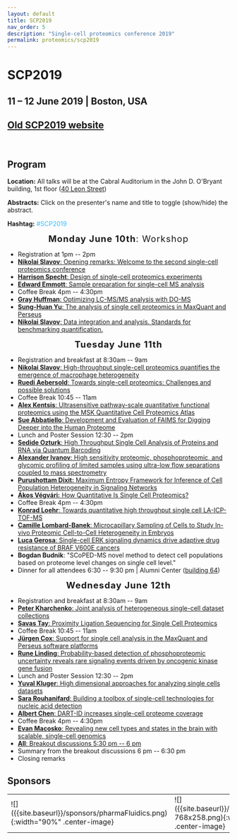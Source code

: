 ```yaml
---
layout: default
title: SCP2019
nav_order: 5
description: "Single-cell proteomics conference 2019"
permalink: proteomics/scp2019
---
```


# SCP2019
## 11 – 12 June 2019 | Boston, USA

##  [Old SCP2019 website](https://web.northeastern.edu/scp2019/)

&nbsp;

## Program


<script language="javascript" type="text/javascript" src="https://web.northeastern.edu/slavovlab/bin/toggle.js"></script>
<strong>Location:</strong> All talks will be at the Cabral Auditorium in the John D. O'Bryant building, 1st floor (<a href="https://www.northeastern.edu/campusmap/printable/campusmap15.pdf">40 Leon Street</a>)

<strong>Abstracts:</strong> Click on the presenter's name and title to toggle (show/hide) the abstract.

<strong>Hashtag:</strong> <font color="#33BBFF">#SCP2019</font>

<!-- -->
<!-- -->
<!-- -->
<div style="font-size: 20px; letter-spacing: 1.2px; text-align: center;"><strong>Monday June 10th</strong>: Workshop</div>
<ul>
 	<li>Registration at 1pm -- 2pm</li>
 	<li><a href="javascript:toggle('Slavov-1')"><strong>Nikolai Slavov</strong>: Opening remarks: Welcome to the second single-cell proteomics conference</a>
<div id="Slavov-1" style="display:none">
Welcome to the second single-cell proteomics conference</div></li>
 	<li><a href="javascript:toggle('Specht')"><strong>Harrison Specht</strong>: Design of single-cell proteomics experiments</a>
<div id="Specht" style="display:none">
<strong>Specht H, Emmott E, Koller T., and Slavov N.</strong>
We will discuss how to design SCoPE2 (Single-Cell ProteOmics by Mass Spectrometry 2) experiments such that data quality can be rigorously assessed and experimental failure can be specifically diagnosed. This includes built-in quality control metrics for establishing background noise, evaluating measurement consistency, randomizing samples, and benchmarking quantification by using fluorescent proteins or bulk proteomics measurements.

</div></li>
 	<li><a href="javascript:toggle('Emmott')"><strong>Edward Emmott</strong>: Sample preparation for single-cell MS analysis</a>
<div id="Emmott" style="display:none">
<strong>Specht H, Emmott E, Koller T, and Slavov N.</strong>
A major limitation to applying quantitative LC-MS/MS proteomics to small samples, such as single cells, are the losses incurred during sample cleanup. We discuss our revised SCoPE2 pipeline for processing single-cell samples, building on the SCoPE-MS method using mPOP lysis (Specht et al. 2018, bioRxiv). This involves using only mass spectrometry-compatible reagents, as well as a move to freeze-heat lysis of samples. This removes the need for sample cleanup and permits automation and higher throughput sample processing. We will explain how proceed from FACS-sorted single cells in multi-well plates to semi-automated SCoPE2 sample preparation.

</div></li>
 	<li>Coffee Break 4pm -- 4:30pm</li>
 	<li><a href="javascript:toggle('Huffman')"><strong>Gray Huffman</strong>: Optimizing LC-MS/MS analysis with DO-MS</a>
<div id="Huffman" style="display:none">
<strong>Gray Huffman, Harrison Specht, Albert Chen, Nikolai Slavov</strong>
We will discuss experimental and computational methods for optimizing single-cell mass-spec analysis. The emphasis will be on methods to establish the optimal settings for any specific experiment rather than on reporting a set of settings optimal for all cases.

On the experimental side, we will discuss experimental standards (samples) and methods that we use to maintain and evaluate nLC cleanliness and performance. On the computational side, we will describe how we use DO-MS to optimize our methods.

The performance of ultrasensitive LC-MS/MS methods, such as Single-Cell Proteomics by Mass Spectrometry (SCoPE-MS), depends on multiple interdependent parameters. This interdependence makes it challenging to specifically pinpoint bottlenecks in the LC-MS/MS methods and approaches for resolving them. For example, low signal at MS2 level can be due to poor LC separation, ionization, apex targeting, ion transfer, or ion detection. We sought to specifically diagnose such bottlenecks by interactively visualizing data from all levels of bottom-up LC-MS/MS analysis. Many search engines, such as MaxQuant, already provide such data, and we developed an open source platform for their interactive visualization and analysis: Data-driven Optimization of MS (DO-MS). We found that in many cases DO-MS not only specifically diagnosed bottlenecks but also enabled us to rationally optimize them. For example, we used DO-MS to diagnose poor sampling of the elution peak apex and to optimize it, which increased the efficiency of delivering ions for MS2 analysis by 370 %. DO-MS is easy to install and use, and its GUI allows for interactive data subsetting and high-quality figure generation. The modular design of DO-MS facilitates customization and expansion. DO-MS is available for download from GitHub: https://github.com/SlavovLab/DO-MS

</div></li>
 	<li><a href="javascript:toggle('Cox-analysis')"><strong>Sung-Huan Yu</strong>: The analysis of single cell proteomics in MaxQuant and Perseus</a>
<div id="Cox-analysis" style="display: none;"><strong>Sung-Huan Yu and Juergen Cox</strong>
Single cell technology is bringing a huge impact on biological field. Based on it, the mechanisms which cannot be seen in the studies of bulk cells are able to be detected. In order to support single cell proteomics studies, we newly developed several methods and integrated them into MaxQuant and Perseus, which are widely used platforms for the analyses of proteomics data. These novel methods significantly improve the TMT quantification and data normalization. In this presentation, we will introduce these new functions of MaxQuant and Perseus as well as how to use them to analyze single cell proteomics data.

</div></li>
 	<li><a href="javascript:toggle('Slavov-analysis')"><strong>Nikolai Slavov</strong>: Data integration and analysis. Standards for benchmarking quantification.</a>
<div id="Slavov-analysis" style="display:none">
I will discuss our efforts and progress on miniaturizing and automating sample preparation for single-cell proteomics, with special emphasis on key challenges and the solutions that enabled us to increase the quality of our data and the throughput of our analysis. I will present single-cell protein measurements from monocytes differentiating to macrophages in the context of many standards and benchmarks that give us confidence in the data. Some of the benchmarks suggest that single-cell protein measurements by mass-spec can be much more accurate than single-cell RNA measurements by RNA-seq.

The last part of the talk will be devoted to community standards that I believe are essential for the healthy growth of this emerging field. Many of these standards relate to data analysis, so I will share approaches that have proven useful to us and ideas for future approaches that I believe will transform our understanding of biological systems.

</div></li>
</ul>
<!-- -->
<!-- -->
<!-- -->
<!-- -->
<!-- -->
<!-- -->
<div style="font-size: 20px; letter-spacing: 1.2px; text-align: center;"><strong>Tuesday June 11th</strong></div>
<ul>
 	<li>Registration and breakfast at 8:30am -- 9am</li>
 	<li><a href="javascript:toggle('Slavov-2')"><strong>Nikolai Slavov</strong>: High-throughput single-cell proteomics quantifies the emergence of macrophage heterogeneity</a>
<div id="Slavov-2" style="display:none">
<strong>Specht H, Perlman DH, Emmott E, Harmange G, Koller T., and Slavov N.</strong>
The fate and physiology of individual cells are controlled by networks of proteins. Yet, our ability to quantitatively analyze protein networks in single cells has remained limited. To overcome this barrier, we developed SCoPE2. It integrates concepts from Single-Cell ProtEomics by Mass Spectrometry (SCoPE-MS) with automated and miniaturized sample preparation, substantially lowering cost and hands-on time. SCoPE2 uses data-driven analytics to optimize instrument parameters for sampling more ion copies per protein, thus supporting quantification with improved count statistics. These advances enabled us to analyze the emergence of cellular heterogeneity as homogeneous monocytes differentiated into macrophage-like cells in the absence of polarizing cytokines. We used SCoPE2 to quantify over 2,000 proteins in 356 single monocytes and macrophages in about 85 hours of instrument time, and the quantified proteins allowed us to discern single cells by cell type. Furthermore, the data uncovered a continuous gradient of proteome states for the macrophage-like cells, suggesting that macrophage heterogeneity may emerge even in the absence of polarizing cytokines. Our methodology lays the foundation for quantitative analysis of protein networks at single-cell resolution.</div></li>
 	<li><a href="javascript:toggle('Aebersold')"><strong>Ruedi Aebersold</strong>: Towards single-cell proteomics: Challenges and possible solutions</a>
<div id="Aebersold" style="display: none;">Biological or clinical phenotypes arise from the biochemical state of a cell or tissue which, in turn, is the result of the composition of biomolecules and their organization in the cell. The biochemical state is largely defined by proteins. The systematic analysis of proteins has therefore been demonstrated to be highly informative.Over recent years mass spectrometry based proteomic analyses have significantly advanced with respect to proteome coverage, reproducibility and accuracy of quantitative proteome maps, sample throughput and amount of sample consumed per analysis. The technology has achieved a state where the analysis of low cell numbers to possibly single cells becomes plausible. However, a number of challenges remain to single cell proteomics. They can broadly be grouped in challenges with sample preparation and workup, mass spectrometric data acquisition and data analysis.In this presentation we will discuss systematic assessment of these issues. We will discuss advanced sample processing methods to minimize sample losses during sample workup, the optimization of data acquisition in SWATH/DIA mode for small sample sizes and the optimization of data analysis strategies optimizing low S/N.

</div></li>
 	<li>Coffee Break 10:45 -- 11am</li>
 	<li><a href="javascript:toggle('Kentsis')"><strong>Alex Kentsis</strong>: Ultrasensitive pathway-scale quantitative functional proteomics using the MSK Quantitative Cell Proteomics Atlas</a>
<div id="Kentsis" style="display: none;">The advent of molecular biology and molecular profiling in clinical medicine has transformed our understanding of the molecular basis of human cancer. As a result, we are increasingly improving the classification of human tumors based on their specific genetic and molecular mechanisms of pathogenesis. However, currently only a small number of mutant alleles guide treatment decisions, while most observed mutations remain of unknown pathologic and clinical significance. In addition, even for recently approved drugs, such as those targeting activated kinase signaling, clinical efficacy is highly varied, with no currently satisfactory means to identify molecular markers of response and resistance. Quantitative measurements of the abundance of proteins and stoichiometry of their regulatory post-translational modifications can be used to determine activation states of of pathways and cells. However, current quantitative mass spectrometry techniques are limited by peptide ion fragmentation, duty cycles that restrict assays to about 100 proteins, and limited scalability to permit high throughput clinical applications. To address this need, we have recently developed a new method with 3 orders of magnitude improvement in sensitivity, termed accumulated ion monitoring (AIM). Using AIM, we developed the Quantitative Cell Proteomics Atlas (http://qcpa.mskcc.org) for functional profiling of biochemical processes mediating normal and pathologic cell functions. We will describe how this technology permits highly multiplexed, quantitative analysis of the expression and biochemical activity of thousands of proteins, covering most recurrently mutated and known pathogenic pathways in cancer cells, and designed to be applied to clinically-accessible, microgram patient specimens and rare populations of as few as thousands of cells.</div></li>
 	<li><a href="javascript:toggle('Abbatiello')"><strong>Sue Abbatiello</strong>: Development and Evaluation of FAIMS for Digging Deeper into the Human Proteome</a>
<div id="Abbatiello" style="display: none;">
High-Field Asymmetric Waveform Ion Mobility Spectrometry (FAIMS) is a technology that was developed for selectively passing ions of interest into the mass spectrometer, effectively improving the signal-to-noise of analytes.  FAIMS sits between the ion source and the mass spectrometer to separate ions in the gas phase based on their mobility in an oscillating electric field at atmospheric conditions. Over the past decade, improvements to the technology have been made to minimize losses in ion transmission and to make execution much easier and more readily applied to nanoflow proteomics applications.  This presentation will cover the evolution of FAIMS and its evaluation for bottom-up and top-down proteomics applications, highlighting its benefits for detecting lower-abundant species in complex samples from cells and plasma.</div></li>
 	<li>Lunch and Poster Session 12:30 -- 2pm</li>
 	<li><a href="javascript:toggle('Ozturk')"><strong>Sedide Ozturk</strong>: High Throughput Single Cell Analysis of Proteins and RNA via Quantum Barcoding</a></li>
<div id="Ozturk" style="display: none;">
<strong>Maeve O’Huallachain,  Mary Shen, Simun Xu, Garry P. Nolan, Carolina Dallet, Sri Paladagu, Jan Berka, Sedide Ozturk</strong>

Introduction
Single cell analysis can resolve differences between cells within heterogeneous populations (i.e. most clinical samples) which are otherwise masked in bulk analysis. Cancer immunotherapy and hematologic oncology are a few examples where single cell information gave remarkable insights towards effective personalized therapies. Here, we describe Quantum Barcoding (QBC) Technology which enables simultaneous, high throughput single-cell analysis of proteins and RNA.

Methods
The method is based on vastly parallel cell barcoding via stepwise combinatorial tag generation. The cell-specific DNA barcodes are then linked to multiple biomarkers on or within a given cell and read using high-throughput DNA sequencing. For the protein expression assay, antibodies are labeled with oligonucleotides containing unique barcode identifiers which later act as “recall” sequences when they are bound to cells. For RNA measurements, the sequence of mRNA is its own tag.

Results
Roche Sequencing Solutions (RSS) demonstrated simultaneous single-cell tagging of several million cells with accurate measurements of mRNA and protein. Approximately 50,000 cells were analyzed during each sequencing run to achieve adequate sequencing depth per cell. Protein markers were measured in mouse spleen cells, mouse bone marrow cells and peripheral blood mononuclear cells (PBMC)s from healthy donors. The results matched the expected expression levels in these diverse immune cell populations. Sixteen mRNA targets were measured in a human T-cell line and a human pre-B cell line, Jurkat and Nalm-6, respectively. RNA targets specific to each of the cell lines were accurately measured in only the appropriate cell type.

Conclusion
Oligonucleotide labeling of antibodies not only circumvents the multiplexing limitations of cytometry based single cell analysis platforms but also enables the combination of highly multiplex protein marker detection with transcriptome profiling in single cells. Together with its high throughput quantitative single cell barcoding methodology, QBC emerges as a cost-effective method for analyzing multiple cellular markers in millions of cells.

</div>
 	<li><a href="javascript:toggle('Ivanov')"><strong>Alexander Ivanov</strong>: High sensitivity proteomic, phosphoproteomic, and glycomic profiling of limited samples using ultra-low flow separations coupled to mass spectrometry</a></li>
<div id="Ivanov" style="display: none;">
Informative proteomic characterization of limited samples (e.g., small populations of rare cells, microneedle biopsies, extracellular vesicles (EVs) isolated from minute volumes of physiological fluids, or even single cells) and especially, profiling of post-translational modifications, e.g., glycosylation and phosphorylation, of such specimens have been a major challenge because of very low abundance and high heterogeneity in biological matrices.  With the advent of more powerful separation techniques coupled to more sensitive, higher duty cycle mass spectrometers, and more advanced data processing platforms, analysis of such limited samples is getting more feasible.  In this study, we explored several electric field- and pressure-driven ultra-low flow separation approaches coupled to mass spectrometry to enhance the sensitivity and depth of proteomic, glycomic, and phosphoproteomic profiling of several types of limited biological specimens. The acquired results demonstrate the potential applicability of the developed techniques in single cell proteomic studies.</div>
 	<li><a href="javascript:toggle('Vitkup')"><strong>Purushottam Dixit:</strong> Maximum Entropy Framework for Inference of Cell Population Heterogeneity in Signaling Networks</a></li>
<div id="Vitkup" style="display: none;">
<strong>Purushottam Dixit, Eugenia Lyashenko, Mario Niepel, Dennis Vitkup</strong>
Predictive models of signaling networks are essential tools for understanding cell population heterogeneity and designing rational interventions in disease. However, using network models to predict signaling dynamics heterogeneity is often challenging due to the extensive variability of network parameters across cell populations. Here, we describe a Maximum Entropy-based fRamework for Inference of heterogeneity in Dynamics of sIgnAling Networks (MERIDIAN). MERIDIAN allows us to estimate the joint probability distribution over network parameters that is consistent with experimentally observed cell-to-cell variability in abundances of network species. We apply the developed approach to investigate the heterogeneity in the signaling network activated by the epidermal growth factor (EGF) and leading to phosphorylation of protein kinase B (Akt). Using the inferred parameter distribution, we also predict heterogeneity of phosphorylated Akt levels and the distribution of EGF receptor abundance hours after EGF stimulation. We discuss how MERIDIAN can be generalized and applied to problems beyond modeling of heterogeneous signaling dynamics.</div>
 	<li><a href="javascript:toggle('Akos')"><strong>Ákos Végvári:</strong> How Quantitative Is Single Cell Proteomics?</a></li>
<div id="Akos" style="display: none;">
<strong>Ákos Végvári, Jin Wang, Roman A. Zubarev</strong>
Today’s proteomics affords identification and quantification of ≥10,000 proteins in bulk biological samples. However, the large dynamic range of protein concentrations together with the limited sensitivity of current mass spectrometers do not permit the analysis of full cellular proteomes in mammalian samples. Additionally, capturing even the abundant part of the proteome of a single mammalian cell (ca 0.2 ng of protein) turned out to be quite challenging.
The single cell proteomic strategy recently introduced by the Boston group is based on the use of isobaric tandem mass tag (TMT) together with the “carrier proteome” (CP). This strategy seems to have for the first time allowed one to identify and quantify hundreds of proteins obtained from isolated cells and probe the heterogeneity of their proteomes. However, the magic of this approach remained largely unexplained; in particular, the CP’s role in boosting the sensitivity. Questions also remain about the quantitative nature of single cell proteomics.
Hence, we have designed experiments to investigate the correlations of the measured fold changes (FCs) of proteins in single cells with the corresponding FCs in bulk samples. Two TMT-based methods, with and without CP, were compared. The samples were obtained in four replicates from RKO cancer cells treated with methotrexate (MTX) at IC50 level for 48 h. Experiments were performed on a brand-new Orbitrap Lumos using a range of protein concentrations obtained by serial dilution.
In the CP-free method, 8, 40, 200 and 1000 ng samples were injected on column (corresponding to 5, 25, 125 and 625 cells in each TMT channel, respectively), resulting in linearly decreased numbers of identified proteins and peptides from 200 ng to 8 ng loaded, in proportion with the number of acquired MS2 spectra. The quantitative similarity with the bulk sample (1 µg loaded), measured as Pearson’s correlation between the FCs, was also decreased, as expected, but maintained significance to the lowest loaded level for both protein and peptide FCs. In addition, the significantly upregulated MTX target protein (DHFR) used as an indicator of the analytical performance, showed a gradually decreasing rank with lowering of the amount injected (ranked 8 out of 3728 in 1000 ng and 20 out of 3045 in 200 ng loaded), not being identified for 40 ng and 8 ng sample loads (1347 and 199 protein IDs, respectively).
For the CP-based method with a 200-fold enhanced load in the TMT-Zero channel, the numbers of identified proteins were always higher for the same sample amounts in the TMT-10 channels (“single-cell channels”) in comparison with the CP-free method. At a single cell level, the CP-based method quantified 774 proteins, while the CP-free method produced no identifications. On average, it was found that the 200-fold CP offers an order of magnitude improvement in detection threshold for “single-cell channels”. The quantitative aspect, i.e. statistically significant correlation with bulk proteome FCs, was preserved in the CP-based method down to the level of single cells.
Our results indicate that the FC-based approach has a great analytical potential. However, further improvements in methodology are desirable to obtain reliable quantification for &gt;1000 proteins at a single cell level.</div>
 	<li>Coffee Break 4pm -- 4:30pm</li>
 	<li><a href="javascript:toggle('Loehr')"><strong>Konrad Loehr</strong>: Towards quantitative high throughput single cell LA-ICP-TOF-MS</a></li>
<div id="Loehr" style="display: none;">
<strong>Konrad Löhr, Olga Borovinskaya, Guilhem Tourniaire, Ulrich Panne, Norbert Jakubowski</strong>
Analysis of single cells via LA-ICP-TOF-MS is a technique with great potential for multidimensional analysis of a cells’ metallome and also its proteome using elemental markers. However, widespread use of this technique is hampered by its relatively low sample throughput due to laborious manual cell targeting. To circumvent these limitations, cell microarraying approaches were previously demonstrated. Indeed, if one aims to create a microarray of single cells via spotting a suitably diluted cell suspension, one will observe a Poisson-distributed cell number per spot. In this work, we investigated the use of a commercial non-contact piezo dispenser system (sciFLEXARRAYER S3, Scienion AG, Berlin), equipped with a novel technology for accurate single-cell isolation called cellenONE (Cellenion, Lyon). The latter overcomes Poisson distribution using optical monitoring of cells inside the piezo dispense capillary (PDC) and automated selection and dispensing of droplets containing only one cell to obtain true single cell arrays. In order to demonstrate the benefits of this new platform, THP-1 cells were stained with two elemental dyes, mDOTA-Ho (CheMatech, Dijon), and Ir-DNA intercalator (Fluidigm, San Francisco) which were subsequently quantified at single cell resolution via LA-ICP-TOF-MS (Analyte G2, Teledyne CETAC Technologies; icpTOF, TOFWERK). This novel approach allowed efficient and automated quantitative single cell analysis by LA-ICP-TOF-MS.</div>
 	<li><a href="javascript:toggle('Lombard-Banek')"><strong>Camille Lombard-Banek</strong>: Microcapillary Sampling of Cells to Study In-vivo Proteomic Cell-to-Cell Heterogeneity in Embryos</a>
<div id="Lombard-Banek" style="display: none;">Cell-to-cell heterogeneity is critical for proper embryonic development and brain function. Understanding how proteins differ from one cell to another opens new frontiers to understand the biochemistry of heterogenous systems like embryos or the brain. However, to characterize proteins in single-cells, new analytical tools are needed for the reproducible sampling of identified cells and sensitive proteomic measurements. To address this technological gap, we have developed a strategy to microsample cells and hyphenated the approach to our custom-built capillary electrophoresis-electrospray ionization high resolution mass spectrometer (CE-ESI-HRMS). Using a pulled borosilicate capillary, which geometry is optimized for the type of cell sampled, we have collected protein contents from embryonic cells of different animal models.
We first applied the approach to decipher spatial and temporal protein differences in live developing frog embryos. Using this approach, we found differences between the animal and vegetal poles of the embryos. We extended the sampling method to uncover protein differences in clones of the neural-fated cells in developing embryos. From the quantification of ~450 protein groups, we identified protein trends across clones at four different stages:16-, 32-, 64-, and 128-cell stages. Moreover, we applied the approach to sample cells in the 2-cell zebrafish embryos, which are morphologically very different. We identified ~400 protein groups from ~30 pg of material measured. In conclusion, this approach is widely applicable to many cell-types and opens new opportunity for cell and developmental biology.</div></li>
 	<li><a href="javascript:toggle('Gerosa')"><strong>Luca Gerosa</strong>: Single-cell ERK signaling dynamics drive adaptive drug resistance of BRAF V600E cancers</a></li>
<div id="Gerosa" style="display: none;">
<strong>Luca Gerosa, Christopher Chidley, Fabian Froehlich, Gabriela Sanchez Figueroa, Sang Kyun Lim, H. Steven Wiley, Peter K. Sorger</strong>
Cancer cells treated with targeted inhibitors of oncogenic pathways can escape treatment through homeostatic adaptation of their signaling networks, a phenomenon termed ‘adaptive resistance’. Our limited ability to predict the response of signaling pathways to drug perturbations is a key obstacle to design drug strategies that can prevent adaptive resistance. Here, we use experiments and computational modeling to build predictive models of drug adaptation in colorectal, thyroid and skin cancers bearing BRAF V600E, a mutation that is present in up to 50% of these cancers and is responsible for hyper-activation of the pro-growth RAF/MEK/ERK signaling pathway. We hypothesize that adaptive resistance to targeted kinase inhibitors in these cancers is governed by their lineage-specific receptor dynamics and feedback regulation strengths. By incorporating the biochemistry of ERK signaling and the mechanisms of action of targeted drugs into an Ordinary Differential Equation model, we reproduced the adaptive response of these cancers to targeted inhibitors. To validate and extend the model, we generated time-course, single-cell data using multiplexed immunofluorescence and live-cell imaging and discovered that single-cell ERK signaling dynamics determine the adaptive drug resistance of these cancers.</div>
 	<li><strong>Bogdan Budnik</strong>: "SCoPED-MS novel method to detect cell populations based on proteome level changes on single cell level."</li>
 	<li>Dinner for all attendees 6:30 -- 9:30 pm | Alumni Center (<a href="https://www.northeastern.edu/campusmap/printable/campusmap15.pdf">building 64</a>)</li>
</ul>
<!--
 	<li><a href="javascript:toggle('Presenter')"><strong>Presenter</strong>: Title</a></li>
<div id="Presenter" style="display: none;">Abstract</div>
-->
<!-- -->
<!-- -->
<!-- -->
<!-- -->
<!-- -->
<!-- -->
<div style="font-size: 20px; letter-spacing: 1.2px; text-align: center;"><strong>Wednesday June 12th</strong></div>
<ul>
 	<li>Registration and breakfast at 8:30am -- 9am</li>
 	<li><a href="javascript:toggle('Kharchenko')"><strong>Peter Kharchenko</strong>: Joint analysis of heterogeneous single-cell dataset collections</a>
<div id="Kharchenko" style="display: none;">Single-cell RNA-seq assays are being increasingly applied in complex study designs, which involve measurements of many samples, commonly spanning multiple individuals, conditions, or tissue compartments. Joint analysis of such extensive, and often heterogeneous, sample collections requires a way of identifying and tracking recurrent cell subpopulations across the entire collection. We describe a flexible approach, called Conos (Clustering On Network Of Samples), that relies on multiple plausible inter-sample mappings to construct a global graph connecting all measured cells. The graph can then be used to propagate information between samples and to identify cell communities that show consistent grouping across broad subsets of the collected samples. Conos results enable investigators to balance between resolution and breadth of the detected subpopulations. In this way, it is possible to focus on the fine-grained clusters appearing within more similar subsets of samples, or analyze coarser clusters spanning broader sets of samples in the collection. We show its applications to integrated analysis of clinically-oriented single-cell transcriptional panels, timeseries, atlas-like collections, and integration across different molecular modalities.</div></li>
 	<li><a href="javascript:toggle('Tay')"><strong>Savas Tay</strong>: Proximity Ligation Sequencing for Single Cell Proteomics</a>
<div id="Tay" style="display: none;">There is a great demand for a proteomic counterpart to RNA sequencing for high-throughput single cell studies. Proximity ligation assay (PLA) allows simultaneous detection of single proteins and protein complexes both in solution and in solid phase. We use DNA barcoded PLA probes to detect the abundance of proteins, protein complexes as well as protein modifications in single cells. The main advantage of this method is almost unlimited multiplexing potential, the ability of detecting protein complexes, and seamless integration to existing sequencing pipelines, allowing quantification of both proteins and nucleic acids in the same single cells.</div></li>
 	<li>Coffee Break 10:45 -- 11am</li>
 	<li><strong><a href="javascript:toggle('Juergen')">Jürgen Cox</a></strong><a href="javascript:toggle('Juergen')">: Support for single cell analysis in the MaxQuant and Perseus software platforms</a>
<div id="Juergen" style="display:none">
<strong>Jürgen Cox</strong>
MaxQuant is a popular software platform for the analysis of shotgun proteomics data. Recently, it has been demonstrated that mass spectrometry-based single cell proteomics is feasible and will hopefully become a scalable technology in the future. We are planning to extend the MaxQuant and Perseus platforms in order to support single cell studies. Since the biggest challenge for single cell proteomics is to provide sufficient sensitivity, we offer new functionalities in MaxQuant to address this problem. These include improved TMT quantification making use of reporter ions in unidentified MS/MS spectra and a new version of the Andromeda search engine which utilizes MS/MS fragment intensity prediction to increase the number of identified spectra. New plugins are developed for the Perseus platform in order to enable the downstream analysis of single cell data, both for proteomics and transcriptomics.</div></li>
 	<li><strong><a href="javascript:toggle('Linding')">Rune Linding</a></strong><a href="javascript:toggle('Linding')">: Probability-based detection of phosphoproteomic uncertainty reveals rare signaling events driven by oncogenic kinase gene fusion</a>
<div id="Linding" style="display:none">
<strong>Xavier Robin, Franziska Voellmy, Jesper Ferkinghoff-Borg, Conor Howard, Tom Altenburg, Mathias Engel, Craig D. Simpson, Gaye Saginc, Simon Koplev, Edda Klipp, James Longden, Rune Linding</strong>
We describe a novel Bayesian method for estimating protein concentration and phosphorylation site occupancy ratios from mass spectrometry experiments. Our variance model assigns standard deviations to all quantitative ratios, even when only a single peptide is observed, increasing the number of quantifiable observations in a sample compared to conventional methods. We further demonstrate the application of this method using a dataset investigating the impact of the PRKAR1A-RET gene fusion in immortalized thyroid cells.</div></li>
 	<li>Lunch and Poster Session 12:30 -- 2pm</li>
 	<li><a href="javascript:toggle('Kluger')"><strong>Yuval Kluger</strong>: High dimensional  approaches for analyzing single cells datasets</a></li>
<div id="Kluger" style="display: none;">
<strong>Uri Shaham, George Linderman, Ofir Lindenbaum, Boaz Nadler, Ariel Jaffe and Yuval Kluger</strong>
High throughput single cell techniques introduce new challenges such as dimensional reduction and visualization of datasets with millions of cells, batch effects, missing values etc. We provide several algorithmic solutions for efficient linear and nonlinear dimensional reduction techniques as well as visualization techniques. We also provide nonlinear multivariate deep learning technique for removal of batch effects in scRNA-seq and mass cytometry data.

A key challenge in bioinformatics is how to rank and combine the possibly conflicting predictions of several algorithms, of unknown reliability. We provide new mathematical insights of striking conceptual simplicity that explain mutual relationships between independent classifiers/algorithms. These insights enable the design of efficient, robust and reliable methods to rank the classifiers performances and construct improved predictions in the absence of ground truth.

</div>
 	<li><a href="javascript:toggle('Rouhanifard')"><strong>Sara Rouhanifard</strong>: Building a toolbox of single-cell technologies for nucleic acid detection</a></li>
<div id="Rouhanifard" style="display: none;">
<strong>Sara H Rouhanifard, Ian A Mellis, Margaret Dunagin, Sareh Bayatpour, Connie L Jiang, Ian Dardani, Orsolya Symmons, Benjamin Emert, Eduardo Torre, Allison Cote, Alessandra Sullivan, John A Stamatoyannopoulos &amp; Arjun Raj</strong>
Single-molecule RNA fluorescence in situ hybridization (RNA FISH), which enables the direct detection of individual RNA molecules, has emerged as a powerful technique for measuring both RNA abundance and localization in single cells. Yet, while single molecule RNA FISH is simple and robust, the total signal generated by single molecule RNA FISH probes is low, thus requiring high-powered microscopy for detection. This keeps throughput relatively low and precludes the ability to use downstream detection methods such as flow cytometry. As such, high efficiency, high gain amplification methods for single molecule FISH signal could enable a host of new applications. I will present click-amplifying fluorescent in situ hybridization (clampFISH), which allows high specificity and high-gain signal amplification of fluorescent signal with single-molecule resolution. I will demonstrate that clampFISH enables a broad range of basic and translational applications, and creates a unique opportunity to pursue new research avenues for gene expression in disease and development.</div>
 	<li><a href="javascript:toggle('Chen')"><strong>Albert Chen</strong>: DART-ID increases single-cell proteome coverage</a></li>
<div id="Chen" style="display: none;">
<strong>Albert T. Chen, Alexander Franks,  Nikolai Slavov</strong>
Analysis by liquid chromatography and tandem mass spectrometry can identify and quantify thousands of proteins in microgram-level samples, such as those comprised of thousands of cells. This process, however, remains challenging for smaller samples, such as the proteomes of single mammalian cells, because reduced protein levels reduce the number of confidently sequenced peptides. To alleviate this reduction, we developed Data-driven Alignment of Retention Times for IDentification (DART-ID). DART-ID implements principled Bayesian frameworks for global retention time (RT) alignment and for incorporating RT estimates towards improved confidence estimates of peptide-spectrum-matches. When applied to bulk or to single-cell samples, DART-ID increased the number of data points by 30 – 50% at 1% FDR, and thus decreased missing data. Benchmarks indicate excellent quantification of peptides upgraded by DART-ID and support their utility for quantitative analysis, such as identifying cell types and cell-type specific proteins. The additional datapoints provided by DART-ID boost the statistical power and double the number of proteins identified as differentially abundant in monocytes and T-cells. DART-ID can be applied to diverse experimental designs and is freely available at http://github.com/SlavovLab/DART-ID.</div>
 	<li>Coffee Break 4pm -- 4:30pm</li>
 	<li><a href="javascript:toggle('Macosko')"><strong>Evan Macosko</strong>: Revealing new cell types and states in the brain with scalable, single-cell genomics</a></li>
<div id="Macosko" style="display: none;">
<strong>Samuel G. Rodriques, Robert R. Stickels, Aleksandrina Goeva, Carly A. Martin, Evan Murray, Charles R. Vanderburg, Joshua Welch, Linlin M. Chen, Fei Chen, Evan Z. Macosko</strong>
Exciting developments in next generation sequencing, microfluidics, and microscopy have spurned an era of new technologies to measure gene expression in individual cells and in tissues.  I will discuss our technological contributions—in the space of single-cell gene expression analysis, as well as a new technology we developed, in collaboration with Fei Chen’s lab, called Slide-seq, which quantifies genome-wide expression at 10 micron spatial resolution.  I’ll also highlight some areas of biology in which we are particularly focused on deploying these new tools.</div>
 	<li><a href="javascript:toggle('All')"><strong>All</strong>: Breakout discussions 5:30 pm -- 6 pm</a></li>
<div id="All" style="display: none;"></div>
 	<li>Summary from the breakout discussions 6 pm -- 6:30 pm</li>
 	<li>Closing remarks</li>
</ul>


## Sponsors
<table>
<tr><td markdown="span" >
![]({{site.baseurl}}/sponsors/pharmaFluidics.png){:width="90%" .center-image}
</td><td markdown="span" >
 ![]({{site.baseurl}}/sponsors/Promega-768x258.png){:width="80%" .center-image}
 </td><td markdown="span" >
  ![]({{site.baseurl}}/sponsors/Bruker.png){:width="90%" .center-image}
</td></tr>
</table>

<!-- Thermo
 	<li><a href="javascript:toggle('Presenter')"><strong>Presenter</strong>: Title</a></li>
<div id="Presenter" style="display: none;">Abstract</div>
 	<li><a href="javascript:toggle('Stepien')"><strong>Jennifer Stepien</strong>: Single-cell analysis of Parkinson's Disease</a></li>
<div id="Stepien" style="display: none;">
<strong>Jennifer Stepien, Katalin Barkovits-Boeddinghaus, Katrin Marcus</strong>
Parkinson’s disease (PD) is the second most common neurodegenerative disorder in higher ages, yet causal treatment is still not possible. PD is characterized by the loss of certain dopaminergic neurons in the substantia nigra with the formation of Lewy bodies in the remaining nigral neurons. The multi-layered pathology of PD limits the discovery of suitable biomarkers for diagnostics and thus also the development of effective therapeutic approaches. For the identification of biomarkers, several studies with brain lysates of post mortem tissue have been performed so far. However, with global proteomic approaches, spatial-temporal information on possible differences between cellular neuronal populations is inevitably lost when complete brain samples are analysed without prior separation into subneuronal populations. The most obvious concern is that the average population cannot be representative of a cell.
Our main goal is to analyse the proteome of specific neurons of healthy donors and PD patients on the single-cell level enabling identification of slightest variations among healthy or PD-affected cells. The development of a single-cell proteomics workflow requires several steps ranging from isolation and preparation of single cells for subsequent state-of-the-art MS-based analysis over to data analysis. Preliminary results using SCoPE-MS from downscaling our proteomic-based analysis using human cancer cell lines show promising results for the analyses of minor sample material. Next steps will include the use of a neuronal cell line, imitating single neurons. Afterwards the workflow will be applied to post mortem brain samples and be validated for its applicability to analyze single cells. Successful application will open new insights into actual cellular circumstances of neuronal networks, influenced by several factors. Our single cell-based characterization of PD-related cells may contribute to understand the underlying mechanisms and pathways on a cellular and subcellular level leading to this severe disease.</div>
-->
